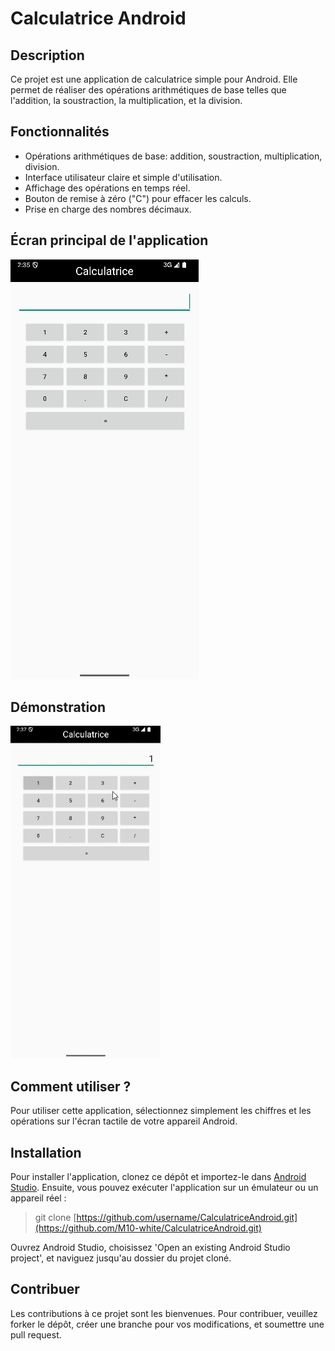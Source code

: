 # Calculatrice Android

## Description
Ce projet est une application de calculatrice simple pour Android. Elle permet de réaliser des opérations arithmétiques de base telles que l'addition, la soustraction, la multiplication, et la division.

## Fonctionnalités
- Opérations arithmétiques de base: addition, soustraction, multiplication, division.
- Interface utilisateur claire et simple d'utilisation.
- Affichage des opérations en temps réel.
- Bouton de remise à zéro ("C") pour effacer les calculs.
- Prise en charge des nombres décimaux.

## Écran principal de l'application
![Écran principal](/assets/appli.png)  

## Démonstration
![Démonstration de l'application](/assets/appli.gif)  

## Comment utiliser ?
Pour utiliser cette application, sélectionnez simplement les chiffres et les opérations sur l'écran tactile de votre appareil Android.

## Installation
Pour installer l'application, clonez ce dépôt et importez-le dans [Android Studio](https://developer.android.com/studio). 
Ensuite, vous pouvez exécuter l'application sur un émulateur ou un appareil réel : 

> git clone [https://github.com/username/CalculatriceAndroid.git](https://github.com/M10-white/CalculatriceAndroid.git)

Ouvrez Android Studio, choisissez 'Open an existing Android Studio project', et naviguez jusqu'au dossier du projet cloné.

## Contribuer
Les contributions à ce projet sont les bienvenues. Pour contribuer, veuillez forker le dépôt, créer une branche pour vos modifications, et soumettre une pull request.
